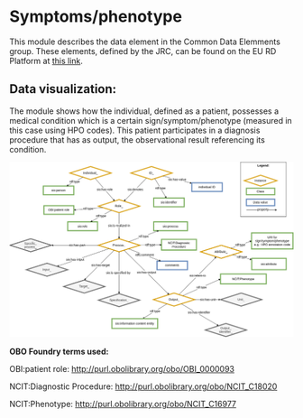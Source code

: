 # Symptoms/phenotype

This module describes the data element in the Common Data Elemments group. These elements, defined by the JRC, can be found on the EU RD Platform at [this link](https://eu-rd-platform.jrc.ec.europa.eu/sites/default/files/CDS/EU_RD_Platform_CDS_Final.pdf).

## Data visualization:

The module shows how the individual, defined as a patient, possesses a medical condition which is a certain sign/symptom/phenotype (measured in this case using HPO codes). This patient participates in a diagnosis procedure that has as output, the observational result referencing its condition.

<p align="center">
    <a href="https://raw.githubusercontent.com/CARE-SM/CARE-Semantic-Model/main/images/CARE-SM-Symptom.png" target="_blank">
        <img src="https://raw.githubusercontent.com/CARE-SM/CARE-Semantic-Model/main/images/CARE-SM-Symptom.png">
    </a>
</p>


**OBO Foundry terms used:**

OBI:patient role: http://purl.obolibrary.org/obo/OBI_0000093

NCIT:Diagnostic Procedure: http://purl.obolibrary.org/obo/NCIT_C18020

NCIT:Phenotype: http://purl.obolibrary.org/obo/NCIT_C16977
